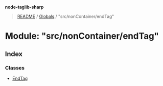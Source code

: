 **node-taglib-sharp**

> [README](../README.md) / [Globals](../globals.md) / "src/nonContainer/endTag"

# Module: "src/nonContainer/endTag"

## Index

### Classes

* [EndTag](../classes/_src_noncontainer_endtag_.endtag.md)
